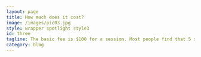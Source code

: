 ```yaml
---
layout: page
title: How much does it cost?
image: /images/pic03.jpg
style: wrapper spotlight style3
id: three
tagline: The basic fee is $100 for a session. Most people find that 5 sessions is transformative and move forward from there so I have a discount of $400 for 5 sessions if you sign up for all 5 up front. I've found that everyone is different so payment plans can be worked out in person.
category: blog
---
```

